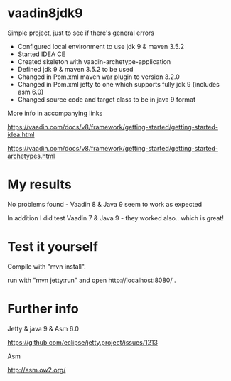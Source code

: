 vaadin8jdk9
==============

Simple project, just to see if there's general errors 

- Configured local environment to use jdk 9 & maven 3.5.2
- Started IDEA CE
- Created skeleton with vaadin-archetype-application
- Defined jdk 9 & maven 3.5.2 to be used 
- Changed in Pom.xml maven war plugin to version 3.2.0
- Changed in Pom.xml jetty to one which supports fully jdk 9 (includes asm 6.0)
- Changed source code and target class to be in java 9 format

More info in accompanying links

https://vaadin.com/docs/v8/framework/getting-started/getting-started-idea.html

https://vaadin.com/docs/v8/framework/getting-started/getting-started-archetypes.html

My results
========

No problems found - Vaadin 8 & Java 9 seem to work as expected

In addition I did test Vaadin 7 & Java 9 - they worked also.. which is great!

Test it yourself
========

Compile with "mvn install".

run with "mvn jetty:run" and open http://localhost:8080/ .

Further info
========

Jetty & java 9 & Asm 6.0 

https://github.com/eclipse/jetty.project/issues/1213

Asm

http://asm.ow2.org/